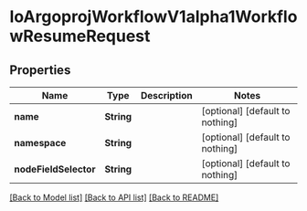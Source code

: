 # IoArgoprojWorkflowV1alpha1WorkflowResumeRequest


## Properties
Name | Type | Description | Notes
------------ | ------------- | ------------- | -------------
**name** | **String** |  | [optional] [default to nothing]
**namespace** | **String** |  | [optional] [default to nothing]
**nodeFieldSelector** | **String** |  | [optional] [default to nothing]


[[Back to Model list]](../README.md#models) [[Back to API list]](../README.md#api-endpoints) [[Back to README]](../README.md)


